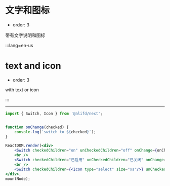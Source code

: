 # 文字和图标

- order: 3

带有文字说明和图标

:::lang=en-us
# text and icon

- order: 3

with text or icon

:::

---

````jsx
import { Switch, Icon } from '@alifd/next';


function onChange(checked) {
    console.log(`switch to ${checked}`);
}

ReactDOM.render(<div>
    <Switch checkedChildren="on" unCheckedChildren="off" onChange={onChange} />
    <br />
    <Switch checkedChildren="已启用" unCheckedChildren="已关闭" onChange={onChange}/>
    <br />
    <Switch checkedChildren={<Icon type="select" size="xs"/>} unCheckedChildren={<Icon type="close" size="xs"/>}  onChange={onChange} />
</div>,
mountNode);
````
